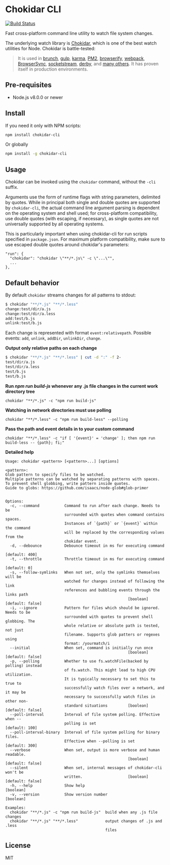 # Chokidar CLI

[![Build Status](https://travis-ci.org/kimmobrunfeldt/chokidar-cli.svg?branch=master)](https://travis-ci.org/kimmobrunfeldt/chokidar-cli)

Fast cross-platform command line utility to watch file system changes.

The underlying watch library is [Chokidar](https://github.com/paulmillr/chokidar), which is one of the best watch utilities for Node. Chokidar is battle-tested:

> It is used in
> [brunch](http://brunch.io),
> [gulp](https://github.com/gulpjs/gulp/),
> [karma](http://karma-runner.github.io),
> [PM2](https://github.com/Unitech/PM2),
> [browserify](http://browserify.org/),
> [webpack](http://webpack.github.io/),
> [BrowserSync](http://www.browsersync.io/),
> [socketstream](http://www.socketstream.org),
> [derby](http://derbyjs.com/),
> and [many others](https://www.npmjs.org/browse/depended/chokidar/).
> It has proven itself in production environments.

## Pre-requisites

- Node.js v8.0.0 or newer

## Install

If you need it only with NPM scripts:

```bash
npm install chokidar-cli
```

Or globally

```bash
npm install -g chokidar-cli
```

## Usage

Chokidar can be invoked using the `chokidar` command, without the `-cli` suffix.

Arguments use the form of runtime flags with string parameters, delimited by quotes. While in principal both single and double quotes are supported by `chokidar-cli`, the actual command line argument parsing is dependent on the operating system and shell used; for cross-platform compatibility, use double quotes (with escaping, if necessary), as single quotes are not universally supported by all operating systems.

This is particularly important when using chokidar-cli for run scripts specified in `package.json`. For maximum platform compatibility, make sure to use escaped double quotes around chokidar's parameters:

```
"run": {
  "chokidar": "chokidar \"**/*.js\" -c \"...\"",
  ...
},
```

## Default behavior

By default `chokidar` streams changes for all patterns to stdout:

```bash
$ chokidar "**/*.js" "**/*.less"
change:test/dir/a.js
change:test/dir/a.less
add:test/b.js
unlink:test/b.js
```

Each change is represented with format `event:relativepath`. Possible events: `add`, `unlink`, `addDir`, `unlinkDir`, `change`.

**Output only relative paths on each change**

```bash
$ chokidar "**/*.js" "**/*.less" | cut -d ":" -f 2-
test/dir/a.js
test/dir/a.less
test/b.js
test/b.js
```

**Run *npm run build-js* whenever any .js file changes in the current work directory tree**

```chokidar "**/*.js" -c "npm run build-js"```

**Watching in network directories must use polling**

```chokidar "**/*.less" -c "npm run build-less" --polling```

**Pass the path and event details in to your custom command**

```chokidar "**/*.less" -c "if [ '{event}' = 'change' ]; then npm run build-less -- {path}; fi;"```

**Detailed help**

```
Usage: chokidar <pattern> [<pattern>...] [options]

<pattern>:
Glob pattern to specify files to be watched.
Multiple patterns can be watched by separating patterns with spaces.
To prevent shell globbing, write pattern inside quotes.
Guide to globs: https://github.com/isaacs/node-glob#glob-primer


Options:
  -c, --command           Command to run after each change. Needs to be
                          surrounded with quotes when command contains spaces.
                          Instances of `{path}` or `{event}` within the command
                          will be replaced by the corresponding values from the
                          chokidar event.
  -d, --debounce          Debounce timeout in ms for executing command
                                                                  [default: 400]
  -t, --throttle          Throttle timeout in ms for executing command
                                                                  [default: 0]
  -s, --follow-symlinks   When not set, only the symlinks themselves will be
                          watched for changes instead of following the link
                          references and bubbling events through the links path
                                                      [boolean] [default: false]
  -i, --ignore            Pattern for files which should be ignored. Needs to be
                          surrounded with quotes to prevent shell globbing. The
                          whole relative or absolute path is tested, not just
                          filename. Supports glob patters or regexes using
                          format: /yourmatch/i
  --initial               When set, command is initially run once
                                                      [boolean] [default: false]
  -p, --polling           Whether to use fs.watchFile(backed by polling) instead
                          of fs.watch. This might lead to high CPU utilization.
                          It is typically necessary to set this to true to
                          successfully watch files over a network, and it may be
                          necessary to successfully watch files in other non-
                          standard situations         [boolean] [default: false]
  --poll-interval         Interval of file system polling. Effective when --
                          polling is set                          [default: 100]
  --poll-interval-binary  Interval of file system polling for binary files.
                          Effective when --polling is set         [default: 300]
  --verbose               When set, output is more verbose and human readable.
                                                      [boolean] [default: false]
  --silent                When set, internal messages of chokidar-cli won't be
                          written.                    [boolean] [default: false]
  -h, --help              Show help                                    [boolean]
  -v, --version           Show version number                          [boolean]

Examples:
  chokidar "**/*.js" -c "npm run build-js"  build when any .js file changes
  chokidar "**/*.js" "**/*.less"            output changes of .js and .less
                                            files
```

## License

MIT
